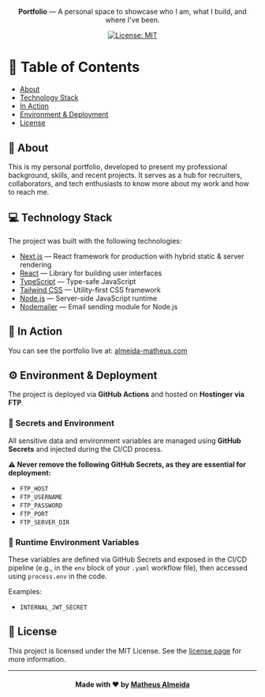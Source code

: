 <h3 align="center">
  <!-- <img alt="Portfolio" width="70%" title="#logo" src="src/image/readme/portfolio.png"> -->
  <br>
</h3>

<p align="center">
  <strong>Portfolio</strong> — A personal space to showcase who I am, what I build, and where I've been.
</p>

<p align="center">
  <a href="https://github.com/tthheusalmeida/portfolio/blob/main/LICENSE">
    <img alt="License: MIT" src="https://img.shields.io/badge/License-MIT-blue.svg" target="_blank" />
  </a>
</p>

# 📂 Table of Contents

- [About](#about)
- [Technology Stack](#technology-stack)
- [In Action](#in-action)
- [Environment & Deployment](#environment--deployment)
- [License](#license)

<a id="about"></a>

## 👤 About

This is my personal portfolio, developed to present my professional background, skills, and recent projects. It serves as a hub for recruiters, collaborators, and tech enthusiasts to know more about my work and how to reach me.

<a id="technology-stack"></a>

## 💻 Technology Stack

The project was built with the following technologies:

- [Next.js](https://nextjs.org/) — React framework for production with hybrid static & server rendering
- [React](https://reactjs.org/) — Library for building user interfaces
- [TypeScript](https://www.typescriptlang.org/) — Type-safe JavaScript
- [Tailwind CSS](https://tailwindcss.com/) — Utility-first CSS framework
- [Node.js](https://nodejs.org/) — Server-side JavaScript runtime
- [Nodemailer](https://nodemailer.com/) — Email sending module for Node.js

<a id="in-action"></a>

## 📸 In Action

You can see the portfolio live at: [almeida-matheus.com](https://almeida-matheus.com/)

<a id="environment--deployment"></a>

## ⚙️ Environment & Deployment

The project is deployed via **GitHub Actions** and hosted on **Hostinger via FTP**.

### 🔐 Secrets and Environment

All sensitive data and environment variables are managed using **GitHub Secrets** and injected during the CI/CD process.

**⚠️ Never remove the following GitHub Secrets, as they are essential for deployment:**

- `FTP_HOST`
- `FTP_USERNAME`
- `FTP_PASSWORD`
- `FTP_PORT`
- `FTP_SERVER_DIR`

### 🌱 Runtime Environment Variables

These variables are defined via GitHub Secrets and exposed in the CI/CD pipeline (e.g., in the `env` block of your `.yaml` workflow file), then accessed using `process.env` in the code.

Examples:

- `INTERNAL_JWT_SECRET`

<a id="license"></a>

## 📝 License

This project is licensed under the MIT License. See the [license page](https://opensource.org/licenses/MIT) for more information.

---

<h4 align="center">
  Made with ❤️ by <a href="https://www.linkedin.com/in/dev-almeida-matheus/" target="_blank">Matheus Almeida</a>
</h4>
